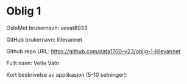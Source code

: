 Oblig 1
=======
OsloMet brukernavn: vevat8933

GitHub brukernavn: lillevannet

Github repo URL: https://github.com/data1700-v23/oblig-1-lillevannet

Fullt navn: Vetle Vatn

Kort beskrivelse av applikasjon (5-10 setninger):
